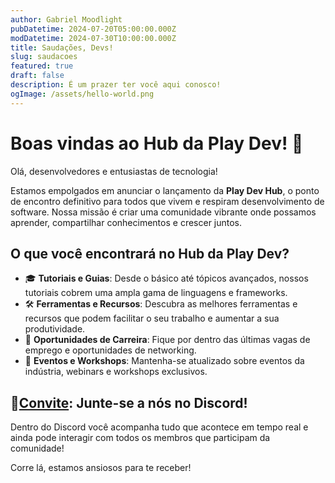 ```yaml
---
author: Gabriel Moodlight
pubDatetime: 2024-07-20T05:00:00.000Z
modDatetime: 2024-07-30T10:00:00.000Z
title: Saudações, Devs!
slug: saudacoes
featured: true
draft: false
description: É um prazer ter você aqui conosco!
ogImage: /assets/hello-world.png
---
```


# Boas vindas ao Hub da Play Dev! 🎉

Olá, desenvolvedores e entusiastas de tecnologia!

Estamos empolgados em anunciar o lançamento da **Play Dev Hub**, o ponto de encontro definitivo para todos que vivem e respiram desenvolvimento de software. Nossa missão é criar uma comunidade vibrante onde possamos aprender, compartilhar conhecimentos e crescer juntos.
## O que você encontrará no Hub da Play Dev?

- 🎓 **Tutoriais e Guias**: Desde o básico até tópicos avançados, nossos tutoriais cobrem uma ampla gama de linguagens e frameworks.
- 🛠️ **Ferramentas e Recursos**: Descubra as melhores ferramentas e recursos que podem facilitar o seu trabalho e aumentar a sua produtividade.
- 💼 **Oportunidades de Carreira**: Fique por dentro das últimas vagas de emprego e oportunidades de networking.
- 📅 **Eventos e Workshops**: Mantenha-se atualizado sobre eventos da indústria, webinars e workshops exclusivos.

## 🔖[Convite](https://discord.gg/ZmxuUhuwfD): Junte-se a nós no Discord!
Dentro do Discord você acompanha tudo que acontece em tempo real e ainda pode interagir com todos os membros que participam da comunidade!

Corre lá, estamos ansiosos para te receber!